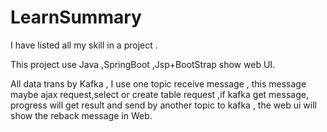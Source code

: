 # LearnSummary
I have listed all my skill in a project .

This project use Java ,SpringBoot ,Jsp+BootStrap show web UI.

All data trans by Kafka , I use one topic receive message , this message maybe ajax request,select or create table request ,if kafka get message, progress will 
get result and send by another topic to kafka , the web ui will show the reback message in Web.   